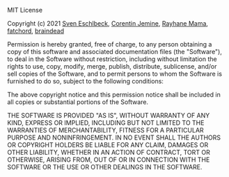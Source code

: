 MIT License

Copyright (c) 2021 [Sven Eschlbeck](https://github.com/sveneschlbeck), [Corentin Jemine](https://github.com/CorentinJ), [Rayhane Mama](https://github.com/Rayhane-mamah), [fatchord](https://github.com/fatchord), [braindead](https://github.com/braindead)

Permission is hereby granted, free of charge, to any person obtaining a copy
of this software and associated documentation files (the "Software"), to deal
in the Software without restriction, including without limitation the rights
to use, copy, modify, merge, publish, distribute, sublicense, and/or sell
copies of the Software, and to permit persons to whom the Software is
furnished to do so, subject to the following conditions:

The above copyright notice and this permission notice shall be included in all
copies or substantial portions of the Software.

THE SOFTWARE IS PROVIDED "AS IS", WITHOUT WARRANTY OF ANY KIND, EXPRESS OR
IMPLIED, INCLUDING BUT NOT LIMITED TO THE WARRANTIES OF MERCHANTABILITY,
FITNESS FOR A PARTICULAR PURPOSE AND NONINFRINGEMENT. IN NO EVENT SHALL THE
AUTHORS OR COPYRIGHT HOLDERS BE LIABLE FOR ANY CLAIM, DAMAGES OR OTHER
LIABILITY, WHETHER IN AN ACTION OF CONTRACT, TORT OR OTHERWISE, ARISING FROM,
OUT OF OR IN CONNECTION WITH THE SOFTWARE OR THE USE OR OTHER DEALINGS IN THE
SOFTWARE.
